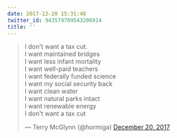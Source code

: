 ```yaml
---
date: 2017-12-20 15:31:48
twitter_id: 943579709543206914
title: ''
---
```


<blockquote class="twitter-tweet"><p lang="en" dir="ltr">I don&#39;t want a tax cut.<br>I want maintained bridges<br>I want less infant mortality<br>I want well-paid teachers<br>I want federally funded science<br>I want my social security back<br>I want clean water<br>I want natural parks intact<br>I want renewable energy<br>I don&#39;t want a tax cut</p>&mdash; Terry McGlynn (@hormiga) <a href="https://twitter.com/hormiga/status/943361860157562885?ref_src=twsrc%5Etfw">December 20, 2017</a></blockquote>
<script async src="https://platform.twitter.com/widgets.js" charset="utf-8"></script>
